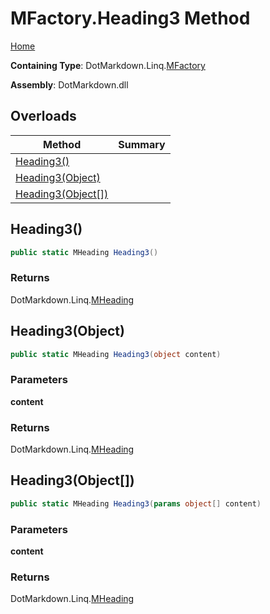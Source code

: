 <a name="_top"></a>

# MFactory\.Heading3 Method

[Home](../../../../README.md#_top)

**Containing Type**: DotMarkdown\.Linq\.[MFactory](../README.md#_top)

**Assembly**: DotMarkdown\.dll

## Overloads

| Method | Summary |
| ------ | ------- |
| [Heading3()](#DotMarkdown_Linq_MFactory_Heading3) | |
| [Heading3(Object)](#DotMarkdown_Linq_MFactory_Heading3_System_Object_) | |
| [Heading3(Object\[\])](#DotMarkdown_Linq_MFactory_Heading3_System_Object___) | |

## Heading3\(\) <a name="DotMarkdown_Linq_MFactory_Heading3"></a>

```csharp
public static MHeading Heading3()
```

### Returns

DotMarkdown\.Linq\.[MHeading](../../MHeading/README.md#_top)

## Heading3\(Object\) <a name="DotMarkdown_Linq_MFactory_Heading3_System_Object_"></a>

```csharp
public static MHeading Heading3(object content)
```

### Parameters

**content**

### Returns

DotMarkdown\.Linq\.[MHeading](../../MHeading/README.md#_top)

## Heading3\(Object\[\]\) <a name="DotMarkdown_Linq_MFactory_Heading3_System_Object___"></a>

```csharp
public static MHeading Heading3(params object[] content)
```

### Parameters

**content**

### Returns

DotMarkdown\.Linq\.[MHeading](../../MHeading/README.md#_top)

